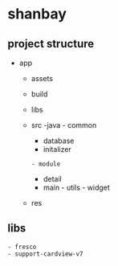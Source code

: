 # shanbay

## project structure

 - app
   - assets
   - build
   - libs
   - src
	-java
	     - common
		- database
		- initalizer
             
	     - module
		- detail
		- main
	     - utils
	     - widget
	- res

## libs
	- fresco
	- support-cardview-v7

